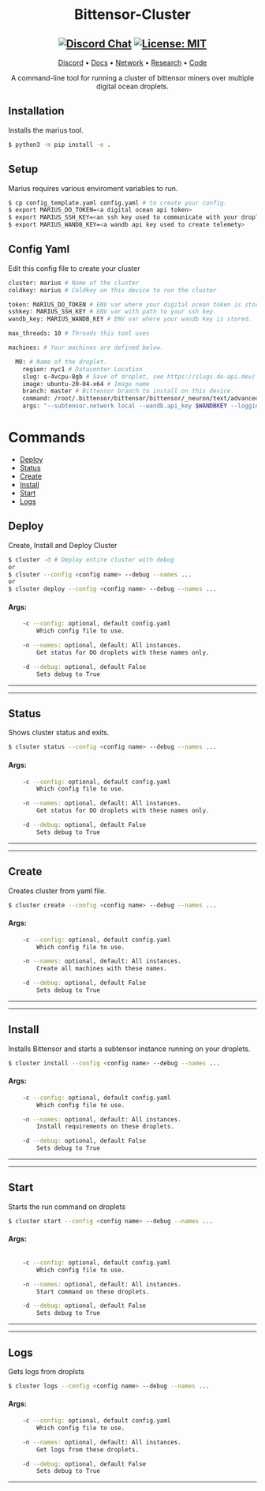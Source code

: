 <div align="center">

# **Bittensor-Cluster**
[![Discord Chat](https://img.shields.io/discord/308323056592486420.svg)](https://discord.gg/3rUr6EcvbB)
[![License: MIT](https://img.shields.io/badge/License-MIT-yellow.svg)](https://opensource.org/licenses/MIT)
---

[Discord](https://discord.gg/3rUr6EcvbB) • [Docs](https://app.gitbook.com/@opentensor/s/bittensor/) • [Network](https://www.bittensor.com/metagraph) • [Research](https://uploads-ssl.webflow.com/5cfe9427d35b15fd0afc4687/5fa940aea6a95b870067cf09_bittensor.pdf) • [Code](https://github.com/opentensor/BitTensor)

A command-line tool for running a cluster of bittensor miners over multiple digital ocean droplets.

</div>
 
## Installation
Installs the marius tool.
```bash
$ python3 -m pip install -e .
```

## Setup
Marius requires various enviroment variables to run.
```bash
$ cp config_template.yaml config.yaml # to create your config.
$ export MARIUS_DO_TOKEN=<a digital ocean api token>
$ export MARIUS_SSH_KEY=<an ssh key used to communicate with your droplets>
$ export MARIUS_WANDB_KEY=<a wandb api key used to create telemety>
```

## Config Yaml
Edit this config file to create your cluster
```bash
cluster: marius # Name of the cluster
coldkey: marius # Coldkey on this device to run the cluster

token: MARIUS_DO_TOKEN # ENV var where your digital ocean token is stored
sshkey: MARIUS_SSH_KEY # ENV var with path to your ssh key.
wandb_key: MARIUS_WANDB_KEY # ENV var where your wandb key is stored.

max_threads: 10 # Threads this tool uses 

machines: # Your machines are defined below.

  M0: # Name of the droplet.
    region: nyc1 # Datacenter Location 
    slug: s-4vcpu-8gb # Save of droplet, see https://slugs.do-api.dev/ for a full list
    image: ubuntu-20-04-x64 # Image name
    branch: master # Bittensor branch to install on this device.
    command: /root/.bittensor/bittensor/bittensor/_neuron/text/advanced_server/main.py # Command to run.
    args: "--subtensor.network local --wandb.api_key $WANDBKEY --logging.debug --neuron.name $NAME --wandb.name $NAME --wandb.project $CLUSTER --wandb.run_group $NAME --neuron.model_name distilgpt2" # passed args.

```



# Commands
- [Deploy](#deploy)
- [Status](#status)
- [Create](#create)
- [Install](#install)
- [Start](#start)
- [Logs](#logs)

## Deploy
Create, Install and Deploy Cluster
```bash
$ cluster -d # Deploy entire cluster with debug 
or
$ clsuter --config <config name> --debug --names ...
or
$ clsuter deploy --config <config name> --debug --names ...
```

#### Args:
```bash
    -c --config: optional, default config.yaml
        Which config file to use.

    -n --names: optional, default: All instances.
        Get status for DO droplets with these names only.

    -d --debug: optional, default False
        Sets debug to True
```
---
---


## Status
Shows cluster status and exits.
```bash
$ clsuter status --config <config name> --debug --names ...
```

#### Args:
```bash
    -c --config: optional, default config.yaml
        Which config file to use.

    -n --names: optional, default: All instances.
        Get status for DO droplets with these names only.

    -d --debug: optional, default False
        Sets debug to True
```
---
---

## Create
Creates cluster from yaml file.
```bash
$ cluster create --config <config name> --debug --names ...
```
#### Args:
```bash
    -c --config: optional, default config.yaml
        Which config file to use.

    -n --names: optional, default: All instances.
        Create all machines with these names.

    -d --debug: optional, default False
        Sets debug to True
```
---
---

## Install
Installs Bittensor and starts a subtensor instance running on your droplets.
```bash
$ cluster install --config <config name> --debug --names ...
```
#### Args:
```bash
    -c --config: optional, default config.yaml
        Which config file to use.

    -n --names: optional, default: All instances.
        Install requirements on these droplets.

    -d --debug: optional, default False
        Sets debug to True
```
---
---

## Start
Starts the run command on droplets
```bash
$ cluster start --config <config name> --debug --names ...
```
#### Args:
```bash

    -c --config: optional, default config.yaml
        Which config file to use.

    -n --names: optional, default: All instances.
        Start command on these droplets.

    -d --debug: optional, default False
        Sets debug to True
```
---
---

## Logs
Gets logs from droplsts
```bash
$ cluster logs --config <config name> --debug --names ...
```
#### Args:
```bash
    -c --config: optional, default config.yaml
        Which config file to use.

    -n --names: optional, default: All instances.
        Get logs from these droplets.

    -d --debug: optional, default False
        Sets debug to True
```
---